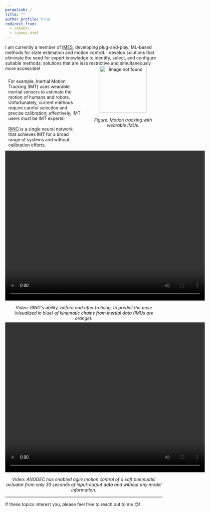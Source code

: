 ```yaml
---
permalink: /
title: ""
author_profile: true
redirect_from: 
  - /about/
  - /about.html
---
```


I am currently a member of [IMES](https://www.imes.uni-hannover.de/en/), developing plug-and-play, ML-based methods for state estimation and motion control. I develop solutions that eliminate the need for expert knowledge to identify, select, and configure suitable methods; solutions that are less restrictive and simultaneously more accessible!

<div style="display: flex; font-size: 1em;">
<div style="flex: 1; padding: 10px;">
    For example, Inertial Motion Tracking (IMT) uses wearable inertial sensors to estimate the motion of humans and robots. Unfortunately, current methods require careful selection and precise calibration; effectively, IMT users must be IMT experts!<br><br>
    <a href="https://openreview.net/forum?id=h2C3rkn0zR" target="_blank">RING</a> is a single neural network that achieves IMT for a broad range of systems and without calibration efforts.
</div>
<div style="flex: 1; padding: 10px;">
<div style="text-align: center; margin-bottom: -70px; margin-top: -40px;">
    <img src="https://simon-bachhuber.github.io/files/IMG_6607_nobg.png" alt="Image not found" width="150"/>
    <p><em>Figure: Motion tracking with wearable IMUs.</em></p>
</div>
</div>
</div>
<div style="text-align: center;">
  <video width="640" height="480" controls>
    <source src="https://simon-bachhuber.github.io/files/sidebyside_with_labels.mp4" type="video/mp4">
    Your browser does not support the video tag.
  </video>
    <p><em>Video: RING's ability, before and after training, to predict the pose (visualized in blue) of kinematic chains from inertial data (IMUs are orange).</em></p>
</div>
---
My research also focuses on developing plug-and-play motion control methods that enable systems to autonomously learn to perform agile motions.
<div style="text-align: center; margin-top: -60px;">
  <video width="640" height="480" controls>
    <source src="https://simon-bachhuber.github.io/files/soft_robot_control.mp4" type="video/mp4">
    Your browser does not support the video tag.
  </video>
    <p><em>Video: ANODEC has enabled agile motion control of a soft pnemuatic actuator from only 30 seconds of input-output data and without any model information.</em></p>
</div>

---
If these topics interest you, please feel free to reach out to me :blush:!